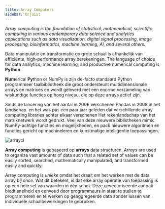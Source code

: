 ```yaml
---
title: Array Computers
sidebar: Onjuist
---
```


*Array computing is the foundation of statistical, mathematical, scientific computing in various contemporary data science and analytics applications such as data visualization, digital signal processing, image processing, bioinformatics, machine learning, AI, and several others.*

Data manipulatie en transformatie op grote schaal is afhankelijk van efficiënte, high-performance array berekeningen. The language of choice for data analytics, machine learning, and productive numerical computing is **Python.**

**Num**erical **Py**thon or NumPy is zijn de-facto standaard Python programmeer taalbibliotheek die groot ondersteunt multidimensionale arrays en matrices en wordt geleverd met een enorme verzameling van wiskundige functies op hoog niveau, die op deze arrays actief zijn.

Sinds de lancering van het aantal in 2006 verschenen Pandas in 2008 in het landschap. en het was pas een paar jaar geleden dat verschillende array computing libraries achter elkaar verschenen Het rekenlandschap van het matrixnetwerk wordt gedrukt. Veel van deze nieuwere bibliotheken mimic NumPy-achtige functies en mogelijkheden, en pack nieuwere algoritmen en functies gericht op machineleren en kunstmatige intelligentie toepassingen.

<img
  src="/images/content_images/array_c_landscape.png"
  alt="arraycl"
  title="Array Computing Landschap" />

**Array computing** is gebaseerd op **arrays** data structuren. *Arrays* are used to organize vast amounts of data such that a related set of values can be easily sorted, searched, mathematically manipulated, and transformed easily and quickly.

Array computing is *unieke* omdat het draait om het werken met de data array *bij once*. Wat dit betekent, is dat elke array operatie van toepassing is op een hele set van waarden in één schot. Deze gevectoriseerde aanpak biedt snelheid en eenvoud door programmeurs in staat te stellen te programmeren en te werken op geaggregeerde data zonder lussen van individuele schaalbewerkingen te gebruiken.
